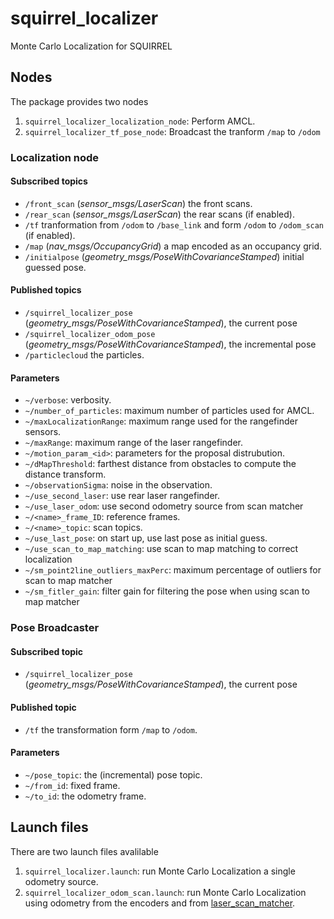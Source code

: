 squirrel_localizer
==================

Monte Carlo Localization for SQUIRREL

## Nodes

The package provides two nodes

1. `squirrel_localizer_localization_node`: Perform AMCL.
2. `squirrel_localizer_tf_pose_node`: Broadcast the tranform `/map` to `/odom`

### Localization node

#### Subscribed topics
- `/front_scan` (*sensor_msgs/LaserScan*) the front scans.
- `/rear_scan` (*sensor_msgs/LaserScan*) the rear scans (if enabled).
- `/tf` tranformation from `/odom` to `/base_link` and form `/odom` to `/odom_scan` (if enabled).
- `/map` (*nav_msgs/OccupancyGrid*) a map encoded as an occupancy grid. 
- `/initialpose` (*geometry_msgs/PoseWithCovarianceStamped*) initial guessed pose.
  
#### Published topics
- `/squirrel_localizer_pose` (*geometry_msgs/PoseWithCovarianceStamped*), the current pose
- `/squirrel_localizer_odom_pose` (*geometry_msgs/PoseWithCovarianceStamped*), the incremental pose
- `/particlecloud` the particles.

#### Parameters

- `~/verbose`: verbosity.
- `~/number_of_particles`: maximum number of particles used for AMCL.
- `~/maxLocalizationRange`: maximum range used for the rangefinder sensors.
- `~/maxRange`: maximum range of the laser rangefinder.
- `~/motion_param_<id>`: parameters for the proposal distrubution.
- `~/dMapThreshold`: farthest distance from obstacles to compute the distance transform.
- `~/observationSigma`: noise in the observation.
- `~/use_second_laser`: use rear laser rangefinder.
- `~/use_laser_odom`: use second odometry source from scan matcher
- `~/<name>_frame_ID`: reference frames.
- `~/<name>_topic`: scan topics.
- `~/use_last_pose`: on start up, use last pose as initial guess.
- `~/use_scan_to_map_matching`: use scan to map matching to correct localization
- `~/sm_point2line_outliers_maxPerc`: maximum percentage of outliers for scan to map matcher  
- `~/sm_fitler_gain`: filter gain for filtering the pose when using scan to map matcher
  
### Pose Broadcaster

#### Subscribed topic
- `/squirrel_localizer_pose` (*geometry_msgs/PoseWithCovarianceStamped*), the current pose
  
#### Published topic
- `/tf` the transformation form `/map` to `/odom`.

#### Parameters
- `~/pose_topic`: the (incremental) pose topic.
- `~/from_id`: fixed frame.
- `~/to_id`: the odometry frame.

## Launch files

There are two launch files avalilable
1. `squirrel_localizer.launch`: run Monte Carlo Localization a single
odometry source.
2. `squirrel_localizer_odom_scan.launch`: run Monte Carlo Localization
using odometry from the encoders and from
[laser_scan_matcher](https://github.com/federico-b/squirrel_nav/tree/indigo_dev/laser_scan_matcher).
